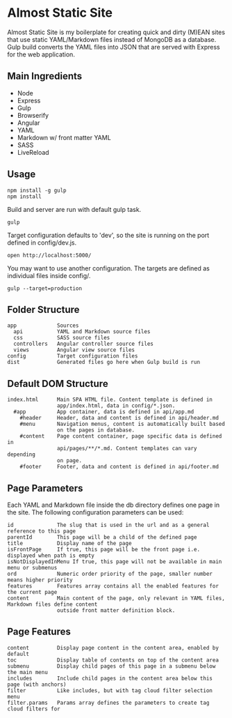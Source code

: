 # Almost Static Site

Almost Static Site is my boilerplate for creating quick and dirty (M)EAN sites that use static YAML/Markdown files instead of MongoDB as a database. Gulp build converts the YAML files into JSON that are served with Express for the web application.

## Main Ingredients

  * Node
  * Express
  * Gulp
  * Browserify
  * Angular
  * YAML
  * Markdown w/ front matter YAML
  * SASS
  * LiveReload

## Usage

    npm install -g gulp
    npm install

Build and server are run with default gulp task.

    gulp

Target configuration defaults to 'dev', so the site is running on the port defined in config/dev.js.

    open http://localhost:5000/

You may want to use another configuration. The targets are defined as individual files inside config/.

    gulp --target=production

## Folder Structure

    app             Sources
      api           YAML and Markdown source files
      css           SASS source files
      controllers   Angular controller source files
      views         Angular view source files
    config          Target configuration files
    dist            Generated files go here when Gulp build is run

## Default DOM Structure

    index.html      Main SPA HTML file. Content template is defined in
                    app/index.html, data in config/*.json.
      #app          App container, data is defined in api/app.md
        #header     Header, data and content is defined in api/header.md
        #menu       Navigation menus, content is automatically built based
                    on the pages in database.
        #content    Page content container, page specific data is defined in
                    api/pages/**/*.md. Content templates can vary depending
                    on page.
        #footer     Footer, data and content is defined in api/footer.md

## Page Parameters

Each YAML and Markdown file inside the db directory defines one page in the site. The following configuration parameters can be used:

    id              The slug that is used in the url and as a general reference to this page
    parentId        This page will be a child of the defined page
    title           Display name of the page
    isFrontPage     If true, this page will be the front page i.e. displayed when path is empty
    isNotDisplayedInMenu If true, this page will not be available in main menu or submenus
    ord             Numeric order priority of the page, smaller number means higher priority
    features        Features array contains all the enabled features for the current page
    content         Main content of the page, only relevant in YAML files, Markdown files define content
                    outside front matter definition block.

## Page Features

    content         Display page content in the content area, enabled by default
    toc             Display table of contents on top of the content area
    submenu         Display child pages of this page in a submenu below the main menu
    includes        Include child pages in the content area below this page (with anchors)
    filter          Like includes, but with tag cloud filter selection menu
    filter.params   Params array defines the parameters to create tag cloud filters for


